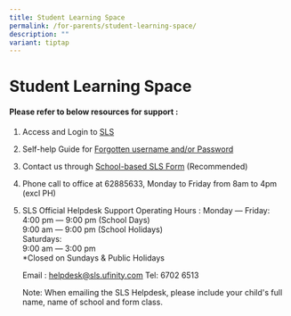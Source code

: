 ```yaml
---
title: Student Learning Space
permalink: /for-parents/student-learning-space/
description: ""
variant: tiptap
---
```

<h1><strong>Student Learning Space</strong></h1>
<p></p>
<h4>Please refer to below resources for support :</h4>
<ol data-tight="true" class="tight">
<li>
<p>Access and Login to <a href="https://vle.learning.moe.edu.sg/login" rel="noopener noreferrer nofollow" target="_blank">SLS</a>
</p>
<p></p>
</li>
<li>
<p>Self-help Guide for <a href="/files/Technical%20Matters/How%20to%20reset%20SLS%20password.pdf" rel="noopener noreferrer nofollow" target="_blank">Forgotten username and/or Password</a>
</p>
<p></p>
</li>
<li>
<p>Contact us through <a href="https://go.gov.sg/cedarpri-slshelp" rel="noopener noreferrer nofollow" target="_blank">School-based SLS Form</a> (Recommended)</p>
<p></p>
</li>
<li>
<p>Phone call to office at 62885633, Monday to Friday from 8am to 4pm (excl
PH)</p>
<p></p>
</li>
<li>
<p>SLS Official Helpdesk Support Operating Hours : Monday ― Friday:
<br>4:00 pm ― 9:00 pm (School Days)
<br>9:00 am ― 9:00 pm (School Holidays)
<br>Saturdays:
<br>9:00 am ― 3:00 pm
<br>*Closed on Sundays &amp; Public Holidays</p>
<p>Email : <a href="mailto:helpdesk@sls.ufinity.com" rel="noopener noreferrer nofollow" target="_blank">helpdesk@sls.ufinity.com</a> Tel:
6702 6513</p>
<p>Note: When emailing the SLS Helpdesk, please include your child's full
name, name of school and form class.</p>
<p></p>
</li>
</ol>
<p></p>